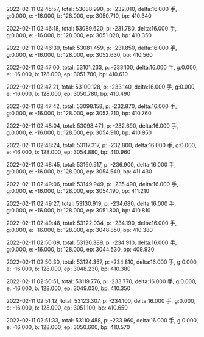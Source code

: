 2022-02-11 02:45:57, total: 53088.990, p: -232.010, delta:16.000 手, g:0.000, e: -16.000, b: 128.000, ep: 3050.710, bp: 410.340

2022-02-11 02:46:18, total: 53089.620, p: -231.780, delta:16.000 手, g:0.000, e: -16.000, b: 128.000, ep: 3051.020, bp: 410.350

2022-02-11 02:46:39, total: 53081.459, p: -231.850, delta:16.000 手, g:0.000, e: -16.000, b: 128.000, ep: 3052.630, bp: 410.560

2022-02-11 02:47:00, total: 53101.233, p: -233.100, delta:16.000 手, g:0.000, e: -16.000, b: 128.000, ep: 3051.780, bp: 410.610

2022-02-11 02:47:21, total: 53100.128, p: -233.140, delta:16.000 手, g:0.000, e: -16.000, b: 128.000, ep: 3050.780, bp: 410.490

2022-02-11 02:47:42, total: 53098.158, p: -232.870, delta:16.000 手, g:0.000, e: -16.000, b: 128.000, ep: 3053.210, bp: 410.760

2022-02-11 02:48:04, total: 53098.471, p: -232.690, delta:16.000 手, g:0.000, e: -16.000, b: 128.000, ep: 3054.910, bp: 410.950

2022-02-11 02:48:24, total: 53117.317, p: -232.800, delta:16.000 手, g:0.000, e: -16.000, b: 128.000, ep: 3054.880, bp: 410.960

2022-02-11 02:48:45, total: 53160.517, p: -236.900, delta:16.000 手, g:0.000, e: -16.000, b: 128.000, ep: 3054.540, bp: 411.430

2022-02-11 02:49:06, total: 53149.949, p: -235.490, delta:16.000 手, g:0.000, e: -16.000, b: 128.000, ep: 3054.190, bp: 411.210

2022-02-11 02:49:27, total: 53130.919, p: -234.680, delta:16.000 手, g:0.000, e: -16.000, b: 128.000, ep: 3051.800, bp: 410.810

2022-02-11 02:49:48, total: 53122.034, p: -234.190, delta:16.000 手, g:0.000, e: -16.000, b: 128.000, ep: 3048.850, bp: 410.380

2022-02-11 02:50:09, total: 53130.389, p: -234.910, delta:16.000 手, g:0.000, e: -16.000, b: 128.000, ep: 3044.530, bp: 409.930

2022-02-11 02:50:30, total: 53124.357, p: -234.810, delta:16.000 手, g:0.000, e: -16.000, b: 128.000, ep: 3048.230, bp: 410.380

2022-02-11 02:50:51, total: 53119.776, p: -233.770, delta:16.000 手, g:0.000, e: -16.000, b: 128.000, ep: 3049.030, bp: 410.350

2022-02-11 02:51:12, total: 53123.307, p: -234.100, delta:16.000 手, g:0.000, e: -16.000, b: 128.000, ep: 3051.100, bp: 410.650

2022-02-11 02:51:33, total: 53110.488, p: -233.960, delta:16.000 手, g:0.000, e: -16.000, b: 128.000, ep: 3050.600, bp: 410.570